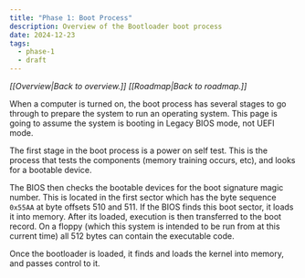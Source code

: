 ```yaml
---
title: "Phase 1: Boot Process"
description: Overview of the Bootloader boot process
date: 2024-12-23
tags:
  - phase-1
  - draft
---
```

*[[Overview|Back to overview.]]*
*[[Roadmap|Back to roadmap.]]*

When a computer is turned on, the boot process has several stages to go through to prepare the system to run an operating system. This page is going to assume the system is booting in Legacy BIOS mode, not UEFI mode.

The first stage in the boot process is a power on self test. This is the process that tests the components (memory training occurs, etc), and looks for a bootable device.

The BIOS then checks the bootable devices for the boot signature magic number. This is located in the first sector which has the byte sequence `0x55AA` at byte offsets 510 and 511. If the BIOS finds this boot sector, it loads it into memory. After its loaded, execution is then transferred to the boot record. On a floppy (which this system is intended to be run from at this current time) all 512 bytes can contain the executable code.

Once the bootloader is loaded, it finds and loads the kernel into memory, and passes control to it.

